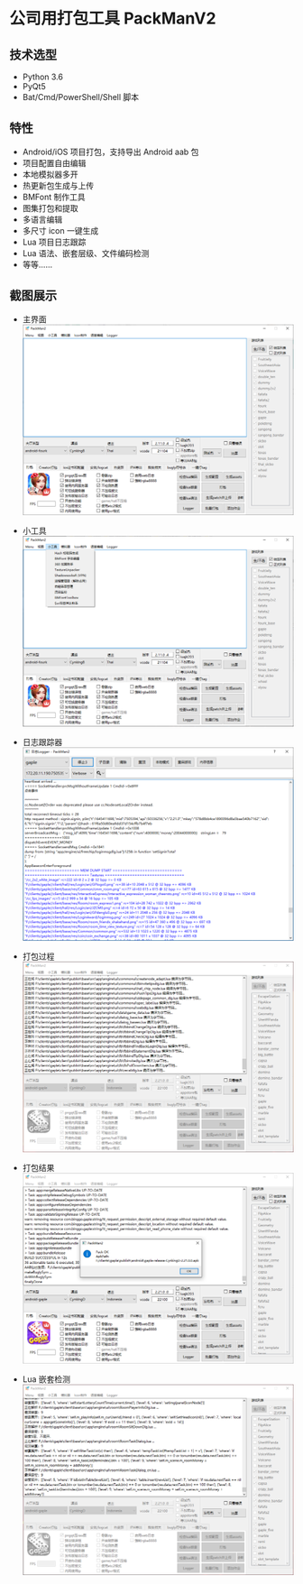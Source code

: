 # 公司用打包工具 PackManV2

## 技术选型

-   Python 3.6
-   PyQt5
-   Bat/Cmd/PowerShell/Shell 脚本

## 特性

-   Android/iOS 项目打包，支持导出 Android aab 包
-   项目配置自由编辑
-   本地模拟器多开
-   热更新包生成与上传
-   BMFont 制作工具
-   图集打包和提取
-   多语言编辑
-   多尺寸 icon 一键生成
-   Lua 项目日志跟踪
-   Lua 语法、嵌套层级、文件编码检测
-   等等......

## 截图展示

-   主界面
    ![主界面](../img/packman/Snipaste_2022-02-15_11-30-51.png)

-   小工具
    ![小工具](../img/packman/Snipaste_2022-02-15_11-32-00.png)

-   日志跟踪器
    ![日志跟踪器](../img/packman/Snipaste_2022-02-21_10-48-50.png)

-   打包过程
    ![打包过程](../img/packman/Snipaste_2022-02-21_10-49-37.png)

-   打包结果
    ![打包结果](../img/packman/Snipaste_2022-02-21_10-55-50.png)

-   Lua 嵌套检测
    ![Lua嵌套检测](../img/packman/Snipaste_2022-02-21_11-06-06.png)
